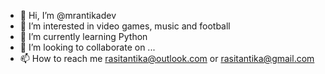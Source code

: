 - 👋 Hi, I’m @mrantikadev
- 👀 I’m interested in video games, music and football
- 🌱 I’m currently learning Python
- 💞️ I’m looking to collaborate on ...
- 📫 How to reach me rasitantika@outlook.com or rasitantika@gmail.com

<!---
mrantikadev/mrantikadev is a ✨ special ✨ repository because its `README.md` (this file) appears on your GitHub profile.
You can click the Preview link to take a look at your changes.
--->
